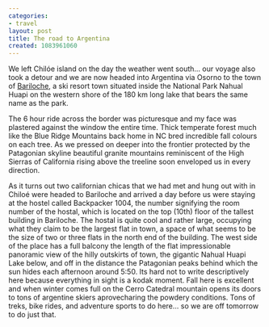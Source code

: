 ```yaml
---
categories:
- travel
layout: post
title: The road to Argentina
created: 1083961060
---
```

We left Chilóe island on the day the weather went south... our voyage also took a detour and we are now headed into Argentina via Osorno to the town of <a href="javascript:pm_setXY(173.751,-508.41)">Bariloche</a>, a ski resort town situated inside the National Park Nahual Huapi on the western shore of the 180 km long lake that bears the same name as the park.    

The 6 hour ride across the border was picturesque and my face was plastered against the window the entire time. Thick temperate forest much like the Blue Ridge Mountains back home in NC bred incredible fall colours on each tree. As we pressed on deeper into the frontier protected by the Patagonian skyline beautiful granite mountains reminiscent of the High Sierras of California rising above the treeline soon enveloped us in every direction.   

As it turns out two californian chicas that we had met and hung out with in Chiloé were headed to Bariloche and arrived a day before us were staying at the hostel called Backpacker 1004, the number signifying the room number of the hostal, which is located on the top (10th) floor of the tallest building in Bariloche.  The hostal is quite cool and rather large, occupying what they claim to be the largest flat in town, a space of what seems to be the size of two or three flats in the north end of the building.  The west side of the place has a full balcony the length of the flat impressionable panoramic view of the hilly outskirts of town, the gigantic Nahual Huapi Lake below, and off in the distance the Patagonian peaks behind which the sun hides each afternoon around 5:50.  Its hard not to write descriptively here because everything in sight is a kodak moment. Fall here is excellent and when winter comes full on the Cerro Catedral mountain opens its doors to tons of argentine skiers aprovecharing the powdery conditions. Tons of treks, bike rides, and adventure sports to do here... so we are off tomorrow to do just that. 
